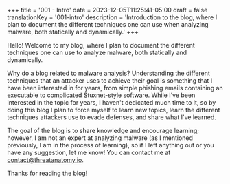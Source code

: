 +++
title = '001 - Intro'
date = 2023-12-05T11:25:41-05:00
draft = false
translationKey = '001-intro'
description = 'Introduction to the blog, where I plan to document the different techniques one can use when analyzing malware, both statically and dynamically.'
+++


Hello! Welcome to my blog, where I plan to document the different techniques one can use to analyze malware, both statically and dynamically. 

Why do a blog related to malware analysis? Understanding the different techniques that an attacker uses to achieve their goal is something that I have been interested in for years, from simple phishing emails containing an executable to complicated Stuxnet-style software. While I've been interested in the topic for years, I haven't dedicated much time to it, so by doing this blog I plan to force myself to learn new topics, learn the different techniques attackers use to evade defenses, and share what I've learned.

The goal of the blog is to share knowledge and encourage learning; however, I am not an expert at analyzing malware (as I mentioned previously, I am in the process of learning), so if I left anything out or you have any suggestion, let me know! You can contact me at contact@threatanatomy.io.

Thanks for reading the blog!
